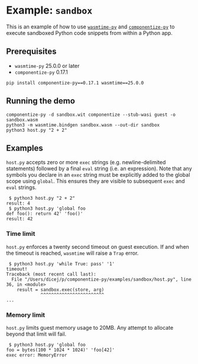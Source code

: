 # Example: `sandbox`

This is an example of how to use
[`wasmtime-py`](https://github.com/bytecodealliance/wasmtime-py) and
[`componentize-py`](https://github.com/bytecodealliance/componentize-py) to execute
sandboxed Python code snippets from within a Python app.

## Prerequisites

* `wasmtime-py` 25.0.0 or later
* `componentize-py` 0.17.1

```
pip install componentize-py==0.17.1 wasmtime==25.0.0
```

## Running the demo

```
componentize-py -d sandbox.wit componentize --stub-wasi guest -o sandbox.wasm
python3 -m wasmtime.bindgen sandbox.wasm --out-dir sandbox
python3 host.py "2 + 2"
```

## Examples

`host.py` accepts zero or more `exec` strings (e.g. newline-delimited
statements) followed by a final `eval` string (i.e. an expression).  Note that
any symbols you declare in an `exec` string must be explicitly added to the
global scope using `global`.  This ensures they are visible to subsequent `exec`
and `eval` strings.

```shell-session
 $ python3 host.py "2 + 2"
result: 4
 $ python3 host.py 'global foo
def foo(): return 42' 'foo()'
result: 42
```

### Time limit

`host.py` enforces a twenty second timeout on guest execution.  If and when the
timeout is reached, `wasmtime` will raise a `Trap` error.

```shell-session
 $ python3 host.py 'while True: pass' '1'
timeout!
Traceback (most recent call last):
  File "/Users/dicej/p/componentize-py/examples/sandbox/host.py", line 36, in <module>
    result = sandbox.exec(store, arg)
             ^^^^^^^^^^^^^^^^^^^^^^^^
...
```

### Memory limit

`host.py` limits guest memory usage to 20MB.  Any attempt to allocate beyond
that limit will fail.

```shell-session
 $ python3 host.py 'global foo
foo = bytes(100 * 1024 * 1024)' 'foo[42]'
exec error: MemoryError
```
